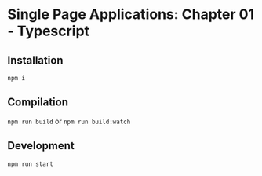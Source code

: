 Single Page Applications: Chapter 01 - Typescript
=================================================

Installation
------------
`npm i`

Compilation
-----------
`npm run build` or `npm run build:watch`

Development
-----------
`npm run start`
